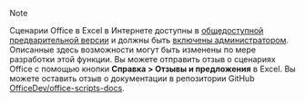 > [!NOTE]
> Сценарии Office в Excel в Интернете доступны в [общедоступной предварительной версии](https://techcommunity.microsoft.com/t5/excel-blog/announcing-office-scripts-preview/ba-p/1093559) и должны быть [включены администратором](/microsoft-365/admin/manage/manage-office-scripts-settings). Описанные здесь возможности могут быть изменены по мере разработки этой функции. Вы можете отправить отзыв о сценариях Office с помощью кнопки **Справка > Отзывы и предложения** в Excel. Вы можете оставить отзыв о документации в репозитории GitHub [OfficeDev/office-scripts-docs](https://github.com/OfficeDev/office-scripts-docs/issues).

